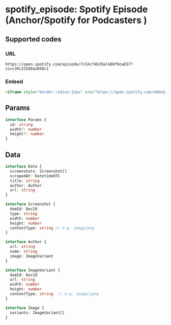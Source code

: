 # spotify_episode: Spotify Episode (Anchor/Spotify for Podcasters )

## Supported codes

### URL

```
https://open.spotify.com/episode/7cSXcf4bJOalk8Hf9cwE57?si=c39c232d9a1049c1 
```

### Embed

```html
<iframe style="border-radius:12px" src="https://open.spotify.com/embed/episode/7cSXcf4bJOalk8Hf9cwE57?utm_source=generator" width="100%" height="352" frameBorder="0" allowfullscreen="" allow="autoplay; clipboard-write; encrypted-media; fullscreen; picture-in-picture" loading="lazy"></iframe>
```

## Params

```ts
interface Params {
  id: string
  width?: number
  height?: number
}
```

## Data

```ts
interface Data {
  screenshots: Screenshot[]
  scrapedAt: DatetimeUTC
  title: string
  author: Author
  url: string
}

interface Screenshot {
  damId: DocId
  type: string
  width: number
  height: number
  contentType: string // e.g. image/png
}

interface Author {
  url: string
  name: string
  image: ImageVariant
}

interface ImageVariant {
  damId: DocId
  url: string
  width: number
  height: number
  contentType: string  // e.g. image/jpeg
}

interface Image {
  variants: ImageVariant[]
}
```
